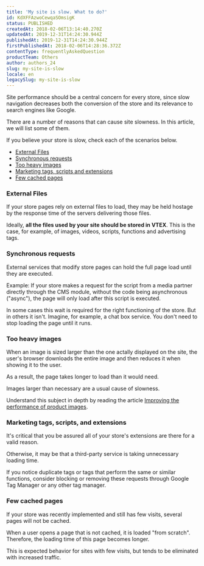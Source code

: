 ```yaml
---
title: 'My site is slow. What to do?'
id: KdXFFAzwoCewqaSOmsigK
status: PUBLISHED
createdAt: 2018-02-06T13:14:40.270Z
updatedAt: 2019-12-31T14:24:30.944Z
publishedAt: 2019-12-31T14:24:30.944Z
firstPublishedAt: 2018-02-06T14:28:36.372Z
contentType: frequentlyAskedQuestion
productTeam: Others
author: authors_24
slug: my-site-is-slow
locale: en
legacySlug: my-site-is-slow
---
```


Site performance should be a central concern for every store, since slow navigation decreases both the conversion of the store and its relevance to search engines like Google.

There are a number of reasons that can cause site slowness. In this article, we will list some of them.

If you believe your store is slow, check each of the scenarios below.

- [External Files](#external-files)
- [Synchronous requests](#synchronous-requests)
- [Too heavy images](#too-heavy-images)
- [Marketing tags, scripts and extensions](#marketing-tags-scripts-and-extensions)
- [Few cached pages](#few-cached-pages)

### External Files

If your store pages rely on external files to load, they may be held hostage by the response time of the servers delivering those files.

Ideally, __all the files used by your site should be stored in VTEX__. This is the case, for example, of images, videos, scripts, functions and advertising tags.

### Synchronous requests

External services that modify store pages can hold the full page load until they are executed.

Example: If your store makes a request for the script from a media partner directly through the CMS module, without the code being asynchronous ("async"), the page will only load after this script is executed.

In some cases this wait is required for the right functioning of the store. But in others it isn't. Imagine, for example, a chat box service. You don't need to stop loading the page until it runs.

### Too heavy images

When an image is sized larger than the one actally displayed on the site, the user's browser downloads the entire image and then reduces it when showing it to the user.

As a result, the page takes longer to load than it would need.

Images larger than necessary are a usual cause of slowness.

Understand this subject in depth by reading the article [Improving the performance of product images](/en/tutorial/improving-the-performance-of-product-images).

### Marketing tags, scripts, and extensions

It's critical that you be assured all of your store's extensions are there for a valid reason.

Otherwise, it may be that a third-party service is taking unnecessary loading time.

If you notice duplicate tags or tags that perform the same or similar functions, consider blocking or removing these requests through Google Tag Manager or any other tag manager.

### Few cached pages

If your store was recently implemented and still has few visits, several pages will not be cached.

When a user opens a page that is not cached, it is loaded "from scratch". Therefore, the loading time of this page becomes longer.

This is expected behavior for sites with few visits, but tends to be eliminated with increased traffic.

